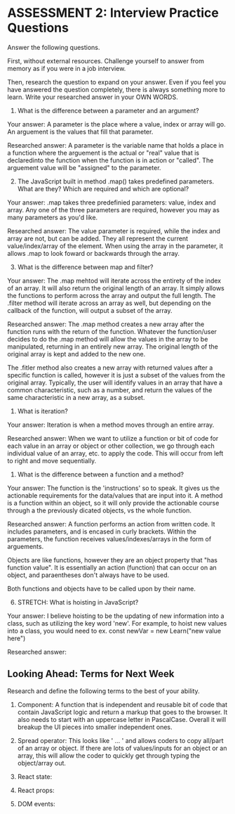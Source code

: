 # ASSESSMENT 2: Interview Practice Questions

Answer the following questions.

First, without external resources. Challenge yourself to answer from memory as if you were in a job interview.

Then, research the question to expand on your answer. Even if you feel you have answered the question completely, there is always something more to learn. Write your researched answer in your OWN WORDS.

1. What is the difference between a parameter and an argument?

Your answer: A parameter is the place where a value, index or array will go. An arguement is the values that fill that parameter.

Researched answer: A parameter is the variable name that holds a place in a function where the arguement is the actual or "real" value that is declaredinto the function when the function is in action or "called". The arguement value will be "assigned" to the parameter.

2. The JavaScript built in method .map() takes predefined parameters. What are they? Which are required and which are optional?

Your answer: .map takes three predefinied parameters: value, index and array. Any one of the three parameters are required, however you may as many parameters as you'd like. 

Researched answer: The value parameter is required, while the index and array are not, but can be added. They all represent the current value/index/array of the element. When using the array in the parameter, it allows .map to look foward or backwards through the array.

3. What is the difference between map and filter?

Your answer: The .map mehtod will iterate across the entirety of the index of an array. It will also return the original length of an array. It simply allows the functions to perform across the array and output the full length. 
The .filter method will iterate across an array as well, but depending on the callback of the function, will output a subset of the array.

Researched answer: The .map method creates a new array after the function runs with the return of the function. Whatever the function/user decides to do the .map method will allow the values in the array to be manipulated, returning in an entirely new array. The original length of the original array is kept and added to the new one.

The .fitler method also creates a new array with returned values after a specific function is called, however it is just a subset of the values from the original array. Typically, the user will identify values in an array that have a common characteristic, such as a number, and return the values of the same characteristic in a new array, as a subset.

1. What is iteration?

Your answer: Iteration is when a method moves through an entire array.

Researched answer: When we want to utilize a function or bit of code for each value in an array or object or other collection, we go through each individual value of an array, etc. to apply the code. This will occur from left to right and move sequentially.  

1. What is the difference between a function and a method?

Your answer: The function is the 'instructions' so to speak. It gives us the actionable requirements for the data/values that are input into it.
A method is a function within an object, so it will only provide the actionable course through a the previously dicated objects, vs the whole function.

Researched answer: A function performs an action from written code. It includes parameters, and is encased in curly brackets. Within the parameters, the function receives values/indexes/arrays in the form of arguements. 

Objects are like functions, however they are an object property that "has function value". It is essentially an action (function) that can occur on an object, and paraentheses don't always have to be used.

Both functions and objects have to be called upon by their name.

6. STRETCH: What is hoisting in JavaScript?

Your answer: I believe hoisting to be the updating of new information into a class, such as utilizing the key word 'new'. For example, to hoist new values into a class, you would need to ex. const newVar = new Learn("new value here")

Researched answer:

## Looking Ahead: Terms for Next Week

Research and define the following terms to the best of your ability.

1. Component: A function that is independent and reusable bit of code that contain JavaScript logic and return a markup that goes to the browser. It also needs to start with an uppercase letter in PascalCase. Overall it will breakup the UI pieces into smaller independent ones.

2. Spread operator: This looks like ' ... ' and allows coders to copy all/part of an array or object. If there are lots of values/inputs for an object or an array, this will allow the coder to quickly get through typing the object/array out.

3. React state:

4. React props:

5. DOM events:
